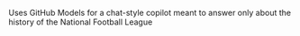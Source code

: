Uses GitHub Models for a chat-style copilot meant to answer only about the history of the National Football League
